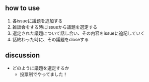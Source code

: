 ## how to use
1. 各issueに議題を追加する
2. 雑談会をする時にissueから議題を選定する
3. 選定された議題について話し合い、その内容をissueに追記していく
4. 話終わった時に、その議題をcloseする


## discussion
- どのように議題を選定するか
  - 投票制でやってました！

